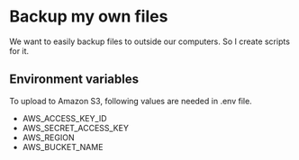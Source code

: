 # Backup my own files

We want to easily backup files to outside our computers.
So I create scripts for it.

## Environment variables

To upload to Amazon S3, following values are needed in .env file.

* AWS_ACCESS_KEY_ID
* AWS_SECRET_ACCESS_KEY
* AWS_REGION
* AWS_BUCKET_NAME


